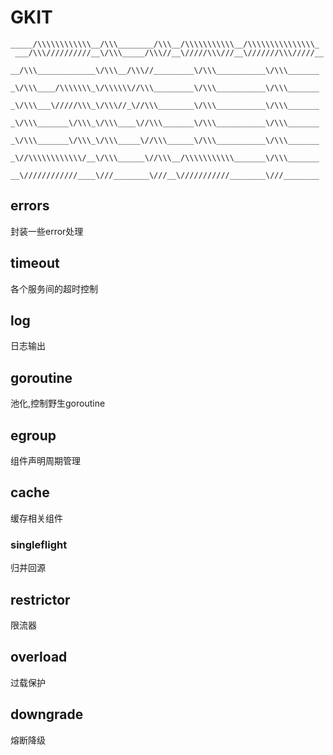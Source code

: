# GKIT

```
_____/\\\\\\\\\\\\__/\\\________/\\\__/\\\\\\\\\\\__/\\\\\\\\\\\\\\\_        
 ___/\\\//////////__\/\\\_____/\\\//__\/////\\\///__\///////\\\/////__       
  __/\\\_____________\/\\\__/\\\//_________\/\\\___________\/\\\_______      
   _\/\\\____/\\\\\\\_\/\\\\\\//\\\_________\/\\\___________\/\\\_______     
    _\/\\\___\/////\\\_\/\\\//_\//\\\________\/\\\___________\/\\\_______    
     _\/\\\_______\/\\\_\/\\\____\//\\\_______\/\\\___________\/\\\_______   
      _\/\\\_______\/\\\_\/\\\_____\//\\\______\/\\\___________\/\\\_______  
       _\//\\\\\\\\\\\\/__\/\\\______\//\\\__/\\\\\\\\\\\_______\/\\\_______ 
        __\////////////____\///________\///__\///////////________\///________                                 
```

## errors

封装一些error处理

## timeout

各个服务间的超时控制

## log

日志输出

## goroutine

池化,控制野生goroutine

## egroup

组件声明周期管理

## cache

缓存相关组件

### singleflight

归并回源

## restrictor

限流器

## overload

过载保护

## downgrade

熔断降级